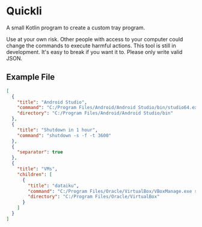 # Quickli

A small Kotlin program to create a custom tray program.

Use at your own risk. Other people with access to your computer could change the commands to execute harmful actions.
This tool is still in development. It's easy to break if you want it to. Please only write valid JSON.

## Example File

```json
[
  {
    "title": "Android Studio",
    "command": "C:/Program Files/Android/Android Studio/bin/studio64.exe",
    "directory": "C:/Program Files/Android/Android Studio/bin"
  },
  {
    "title": "Shutdown in 1 hour",
    "command": "shutdown -s -f -t 3600"
  },
  {
    "separator": true
  },
  {
    "title": "VMs",
    "children": [
      {
        "title": "dataiku",
        "command": "C:/Program Files/Oracle/VirtualBox/VBoxManage.exe startvm dataiku-dss-5.0.2",
        "directory": "C:/Program Files/Oracle/VirtualBox"
      }
    ]
  }
]
```
